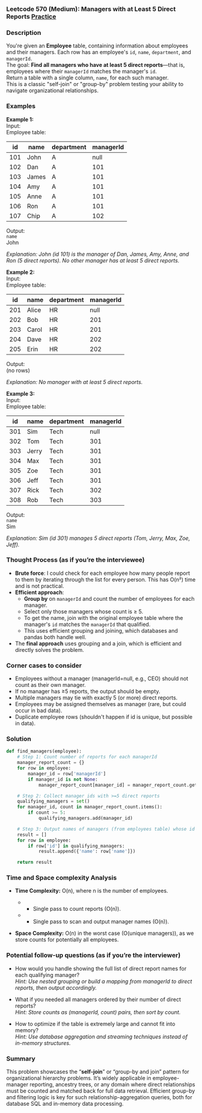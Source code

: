 ### Leetcode 570 (Medium): Managers with at Least 5 Direct Reports [Practice](https://leetcode.com/problems/managers-with-at-least-5-direct-reports)

### Description  
You're given an **Employee** table, containing information about employees and their managers. Each row has an employee's `id`, `name`, `department`, and `managerId`.  
The goal: **Find all managers who have at least 5 direct reports**—that is, employees where their `managerId` matches the manager's `id`.  
Return a table with a single column, `name`, for each such manager.  
This is a classic "self-join" or "group-by" problem testing your ability to navigate organizational relationships.

### Examples  

**Example 1:**  
Input:  
Employee table:

| id  | name  | department | managerId |
|-----|-------|------------|-----------|
| 101 | John  | A          | null      |
| 102 | Dan   | A          | 101       |
| 103 | James | A          | 101       |
| 104 | Amy   | A          | 101       |
| 105 | Anne  | A          | 101       |
| 106 | Ron   | A          | 101       |
| 107 | Chip  | A          | 102       |

Output:  
`name`  
John  

*Explanation: John (id 101) is the manager of Dan, James, Amy, Anne, and Ron (5 direct reports). No other manager has at least 5 direct reports.*

**Example 2:**  
Input:  
Employee table:

| id  | name  | department | managerId |
|-----|-------|------------|-----------|
| 201 | Alice | HR         | null      |
| 202 | Bob   | HR         | 201       |
| 203 | Carol | HR         | 201       |
| 204 | Dave  | HR         | 202       |
| 205 | Erin  | HR         | 202       |

Output:  
(no rows)  

*Explanation: No manager with at least 5 direct reports.*

**Example 3:**  
Input:  
Employee table:

| id  | name  | department | managerId |
|-----|-------|------------|-----------|
| 301 | Sim   | Tech       | null      |
| 302 | Tom   | Tech       | 301       |
| 303 | Jerry | Tech       | 301       |
| 304 | Max   | Tech       | 301       |
| 305 | Zoe   | Tech       | 301       |
| 306 | Jeff  | Tech       | 301       |
| 307 | Rick  | Tech       | 302       |
| 308 | Rob   | Tech       | 303       |

Output:  
`name`  
Sim  

*Explanation: Sim (id 301) manages 5 direct reports (Tom, Jerry, Max, Zoe, Jeff).*

### Thought Process (as if you’re the interviewee)  
- **Brute force**: I could check for each employee how many people report to them by iterating through the list for every person. This has O(n²) time and is not practical.
- **Efficient approach**:  
  - **Group by** on `managerId` and count the number of employees for each manager.
  - Select only those managers whose count is ≥ 5.
  - To get the name, join with the original employee table where the manager's `id` matches the `managerId` that qualified.
  - This uses efficient grouping and joining, which databases and pandas both handle well.
- The **final approach** uses grouping and a join, which is efficient and directly solves the problem.

### Corner cases to consider  
- Employees without a manager (managerId=null, e.g., CEO) should not count as their own manager.
- If no manager has ≥5 reports, the output should be empty.
- Multiple managers may tie with exactly 5 (or more) direct reports.
- Employees may be assigned themselves as manager (rare, but could occur in bad data).
- Duplicate employee rows (shouldn't happen if id is unique, but possible in data).

### Solution

```python
def find_managers(employee):
    # Step 1: Count number of reports for each managerId
    manager_report_count = {}
    for row in employee:
        manager_id = row['managerId']
        if manager_id is not None:
            manager_report_count[manager_id] = manager_report_count.get(manager_id, 0) + 1

    # Step 2: Collect manager ids with >=5 direct reports
    qualifying_managers = set()
    for manager_id, count in manager_report_count.items():
        if count >= 5:
            qualifying_managers.add(manager_id)

    # Step 3: Output names of managers (from employees table) whose id is a qualifying manager
    result = []
    for row in employee:
        if row['id'] in qualifying_managers:
            result.append({'name': row['name']})

    return result
```

### Time and Space complexity Analysis  

- **Time Complexity:** O(n), where n is the number of employees.  
    - - Single pass to count reports (O(n)).
    - - Single pass to scan and output manager names (O(n)).

- **Space Complexity:** O(n) in the worst case (O(unique managers)), as we store counts for potentially all employees.

### Potential follow-up questions (as if you’re the interviewer)  

- How would you handle showing the full list of direct report names for each qualifying manager?  
  *Hint: Use nested grouping or build a mapping from managerId to direct reports, then output accordingly.*

- What if you needed all managers ordered by their number of direct reports?  
  *Hint: Store counts as (managerId, count) pairs, then sort by count.*

- How to optimize if the table is extremely large and cannot fit into memory?  
  *Hint: Use database aggregation and streaming techniques instead of in-memory structures.*

### Summary
This problem showcases the “**self-join**” or “group-by and join” pattern for organizational hierarchy problems. It’s widely applicable in employee-manager reporting, ancestry trees, or any domain where direct relationships must be counted and matched back for full data retrieval. Efficient group-by and filtering logic is key for such relationship-aggregation queries, both for database SQL and in-memory data processing.